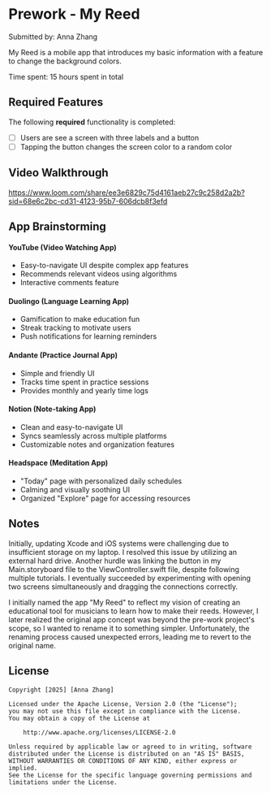 # Prework - **My Reed**

Submitted by: Anna Zhang

My Reed is a mobile app that introduces my basic information with a feature to change the background colors. 

Time spent: 15 hours spent in total

## Required Features

The following **required** functionality is completed:

- [ ] Users are see a screen with three labels and a button
- [ ] Tapping the button changes the screen color to a random color
 
## Video Walkthrough

https://www.loom.com/share/ee3e6829c75d4161aeb27c9c258d2a2b?sid=68e6c2bc-cd31-4123-95b7-606dcb8f3efd

## App Brainstorming

#### YouTube (Video Watching App)
- Easy-to-navigate UI despite complex app features
- Recommends relevant videos using algorithms
- Interactive comments feature

#### Duolingo (Language Learning App)
- Gamification to make education fun
- Streak tracking to motivate users
- Push notifications for learning reminders

#### Andante (Practice Journal App)
- Simple and friendly UI
- Tracks time spent in practice sessions
- Provides monthly and yearly time logs

#### Notion (Note-taking App)
- Clean and easy-to-navigate UI
- Syncs seamlessly across multiple platforms
- Customizable notes and organization features

#### Headspace (Meditation App)
- "Today" page with personalized daily schedules
- Calming and visually soothing UI
- Organized "Explore" page for accessing resources


## Notes
Initially, updating Xcode and iOS systems were challenging due to insufficient storage on my laptop. I resolved this issue by utilizing an external hard drive. Another hurdle was linking the button in my Main.storyboard file to the ViewController.swift file, despite following multiple tutorials. I eventually succeeded by experimenting with opening two screens simultaneously and dragging the connections correctly.

I initially named the app "My Reed" to reflect my vision of creating an educational tool for musicians to learn how to make their reeds. However, I later realized the original app concept was beyond the pre-work project's scope, so I wanted to rename it to something simpler. Unfortunately, the renaming process caused unexpected errors, leading me to revert to the original name. 

## License

    Copyright [2025] [Anna Zhang]

    Licensed under the Apache License, Version 2.0 (the "License");
    you may not use this file except in compliance with the License.
    You may obtain a copy of the License at

        http://www.apache.org/licenses/LICENSE-2.0

    Unless required by applicable law or agreed to in writing, software
    distributed under the License is distributed on an "AS IS" BASIS,
    WITHOUT WARRANTIES OR CONDITIONS OF ANY KIND, either express or implied.
    See the License for the specific language governing permissions and
    limitations under the License.
